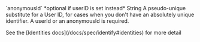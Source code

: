 <tr>
  <td>`anonymousId`</td>
  <td>*optional if userID is set instead*</td>
  <td>String</td>
  <td>A pseudo-unique substitute for a User ID, for cases when you don't have an absolutely unique identifier. A userId or an anonymousId is required.
    <p>See the [Identities docs](/docs/spec/identify#identities) for more detail</p>
  </td>
</tr>
